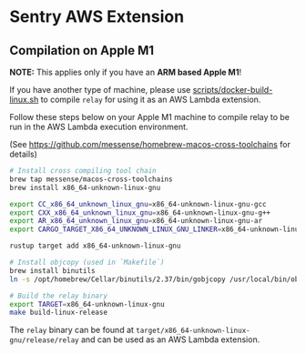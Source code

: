 # Sentry AWS Extension

## Compilation on Apple M1

**NOTE:** This applies only if you have an **ARM based Apple M1**!

If you have another type of machine, please use
[scripts/docker-build-linux.sh](scripts/docker-build-linux.sh) to compile
`relay` for using it as an AWS Lambda extension.

Follow these steps below on your Apple M1 machine to compile relay to be
run in the AWS Lambda execution environment.

(See https://github.com/messense/homebrew-macos-cross-toolchains for details)

```bash
# Install cross compiling tool chain
brew tap messense/macos-cross-toolchains
brew install x86_64-unknown-linux-gnu

export CC_x86_64_unknown_linux_gnu=x86_64-unknown-linux-gnu-gcc
export CXX_x86_64_unknown_linux_gnu=x86_64-unknown-linux-gnu-g++
export AR_x86_64_unknown_linux_gnu=x86_64-unknown-linux-gnu-ar
export CARGO_TARGET_X86_64_UNKNOWN_LINUX_GNU_LINKER=x86_64-unknown-linux-gnu-gcc

rustup target add x86_64-unknown-linux-gnu

# Install objcopy (used in `Makefile`)
brew install binutils
ln -s /opt/homebrew/Cellar/binutils/2.37/bin/gobjcopy /usr/local/bin/objcopy

# Build the relay binary
export TARGET=x86_64-unknown-linux-gnu
make build-linux-release
```

The `relay` binary can be found at `target/x86_64-unknown-linux-gnu/release/relay`
and can be used as an AWS Lambda extension.
